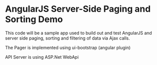 AngularJS Server-Side Paging and Sorting Demo
==================================

This code will be a sample app used to build out and test AngularJS and server side paging, sorting and filtering of data via Ajax calls.

The Pager is implemented using ui-bootstrap (angular plugin)

API Server is using ASP.Net WebApi
